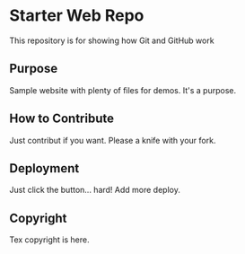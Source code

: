 # Starter Web Repo

This repository is for showing how Git and GitHub work

## Purpose

Sample website with plenty of files for demos. It's a purpose.

## How to Contribute

Just contribut if you want. Please a knife with your fork.

## Deployment

Just click the button... hard! Add more deploy.

## Copyright

Tex copyright is here.